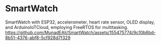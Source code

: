 # SmartWatch
SmartWatch with ESP32, accelerometer, heart rate sensor, OLED display, and ArduinoIoTCloud, employing FreeRTOS for multitasking.
https://github.com/MunadEAli/SmartWatch/assets/155475774/9c10b6bd-8b51-4376-abf8-5cf928d7f329
